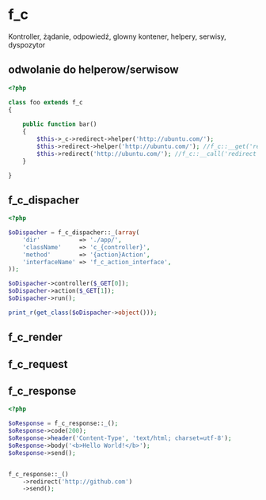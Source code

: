 # f_c

Kontroller, żądanie, odpowiedź, glowny kontener, helpery, serwisy, dyspozytor


## odwolanie do helperow/serwisow
~~~php
<?php

class foo extends f_c
{
    
    public function bar()
    {
        $this->_c->redirect->helper('http://ubuntu.com/');
        $this->redirect->helper('http://ubuntu.com/'); //f_c::__get('redirect')
        $this->redirect('http://ubuntu.com/'); //f_c::__call('redirect', 'http://ubuntu.com/')
    }

}

~~~

## f_c_dispacher

```php
<?php

$oDispacher = f_c_dispacher::_(array(
    'dir'           => './app/',
    'className'     => 'c_{controller}',
    'method'        => '{action}Action',
    'interfaceName' => 'f_c_action_interface',
));

$oDispacher->controller($_GET[0]);
$oDispacher->action($_GET[1]);
$oDispacher->run();

print_r(get_class($oDispacher->object()));
```

## f_c_render

## f_c_request

## f_c_response

```php
<?php

$oResponse = f_c_response::_();
$oResponse->code(200);
$oResponse->header('Content-Type', 'text/html; charset=utf-8');
$oResponse->body('<b>Hello World!</b>');
$oResponse->send();


f_c_response::_()
    ->redirect('http://github.com')
    ->send();
```
